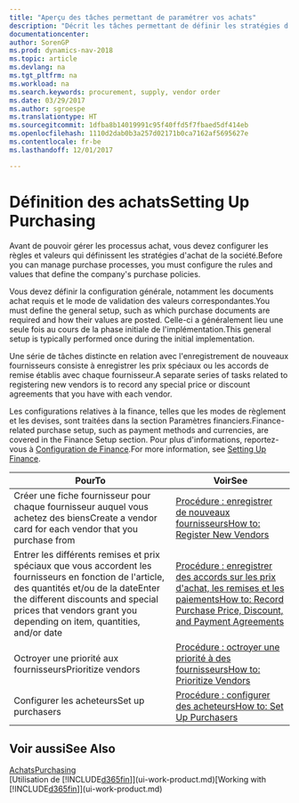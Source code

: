 ```yaml
---
title: "Aperçu des tâches permettant de paramétrer vos achats"
description: "Décrit les tâches permettant de définir les stratégies d'approvisionnement de votre société et de déterminer vos processus d'achat."
documentationcenter: 
author: SorenGP
ms.prod: dynamics-nav-2018
ms.topic: article
ms.devlang: na
ms.tgt_pltfrm: na
ms.workload: na
ms.search.keywords: procurement, supply, vendor order
ms.date: 03/29/2017
ms.author: sgroespe
ms.translationtype: HT
ms.sourcegitcommit: 1dfba8b14019991c95f40ffd5f7fbaed5df414eb
ms.openlocfilehash: 1110d2dab0b3a257d02171b0ca7162af5695627e
ms.contentlocale: fr-be
ms.lasthandoff: 12/01/2017

---
```

# <a name="setting-up-purchasing"></a><span data-ttu-id="c61fe-103">Définition des achats</span><span class="sxs-lookup"><span data-stu-id="c61fe-103">Setting Up Purchasing</span></span>
<span data-ttu-id="c61fe-104">Avant de pouvoir gérer les processus achat, vous devez configurer les règles et valeurs qui définissent les stratégies d'achat de la société.</span><span class="sxs-lookup"><span data-stu-id="c61fe-104">Before you can manage purchase processes, you must configure the rules and values that define the company's purchase policies.</span></span>

<span data-ttu-id="c61fe-105">Vous devez définir la configuration générale, notamment les documents achat requis et le mode de validation des valeurs correspondantes.</span><span class="sxs-lookup"><span data-stu-id="c61fe-105">You must define the general setup, such as which purchase documents are required and how their values are posted.</span></span> <span data-ttu-id="c61fe-106">Celle-ci a généralement lieu une seule fois au cours de la phase initiale de l'implémentation.</span><span class="sxs-lookup"><span data-stu-id="c61fe-106">This general setup is typically performed once during the initial implementation.</span></span>

<span data-ttu-id="c61fe-107">Une série de tâches distincte en relation avec l'enregistrement de nouveaux fournisseurs consiste à enregistrer les prix spéciaux ou les accords de remise établis avec chaque fournisseur.</span><span class="sxs-lookup"><span data-stu-id="c61fe-107">A separate series of tasks related to registering new vendors is to record any special price or discount agreements that you have with each vendor.</span></span>

<span data-ttu-id="c61fe-108">Les configurations relatives à la finance, telles que les modes de règlement et les devises, sont traitées dans la section Paramètres financiers.</span><span class="sxs-lookup"><span data-stu-id="c61fe-108">Finance-related purchase setup, such as payment methods and currencies, are covered in the Finance Setup section.</span></span> <span data-ttu-id="c61fe-109">Pour plus d'informations, reportez-vous à [Configuration de Finance](finance-setup-finance.md).</span><span class="sxs-lookup"><span data-stu-id="c61fe-109">For more information, see [Setting Up Finance](finance-setup-finance.md).</span></span>

| <span data-ttu-id="c61fe-110">Pour</span><span class="sxs-lookup"><span data-stu-id="c61fe-110">To</span></span> | <span data-ttu-id="c61fe-111">Voir</span><span class="sxs-lookup"><span data-stu-id="c61fe-111">See</span></span> |
| --- | --- |
| <span data-ttu-id="c61fe-112">Créer une fiche fournisseur pour chaque fournisseur auquel vous achetez des biens</span><span class="sxs-lookup"><span data-stu-id="c61fe-112">Create a vendor card for each vendor that you purchase from</span></span>|[<span data-ttu-id="c61fe-113">Procédure : enregistrer de nouveaux fournisseurs</span><span class="sxs-lookup"><span data-stu-id="c61fe-113">How to: Register New Vendors</span></span>](purchasing-how-register-new-vendors.md) |
| <span data-ttu-id="c61fe-114">Entrer les différents remises et prix spéciaux que vous accordent les fournisseurs en fonction de l'article, des quantités et/ou de la date</span><span class="sxs-lookup"><span data-stu-id="c61fe-114">Enter the different discounts and special prices that vendors grant you depending on item, quantities, and/or date</span></span> |[<span data-ttu-id="c61fe-115">Procédure : enregistrer des accords sur les prix d'achat, les remises et les paiements</span><span class="sxs-lookup"><span data-stu-id="c61fe-115">How to: Record Purchase Price, Discount, and Payment Agreements</span></span>](purchasing-how-record-purchase-price-discount-payment-agreements.md) |
| <span data-ttu-id="c61fe-116">Octroyer une priorité aux fournisseurs</span><span class="sxs-lookup"><span data-stu-id="c61fe-116">Prioritize vendors</span></span> |[<span data-ttu-id="c61fe-117">Procédure : octroyer une priorité à des fournisseurs</span><span class="sxs-lookup"><span data-stu-id="c61fe-117">How to: Prioritize Vendors</span></span>](purchasing-how-prioritize-vendors.md) |
| <span data-ttu-id="c61fe-118">Configurer les acheteurs</span><span class="sxs-lookup"><span data-stu-id="c61fe-118">Set up purchasers</span></span> |[<span data-ttu-id="c61fe-119">Procédure : configurer des acheteurs</span><span class="sxs-lookup"><span data-stu-id="c61fe-119">How to: Set Up Purchasers</span></span>](purchasing-how-setup-purchasers.md) |

## <a name="see-also"></a><span data-ttu-id="c61fe-120">Voir aussi</span><span class="sxs-lookup"><span data-stu-id="c61fe-120">See Also</span></span>
[<span data-ttu-id="c61fe-121">Achats</span><span class="sxs-lookup"><span data-stu-id="c61fe-121">Purchasing</span></span>](purchasing-manage-purchasing.md)  
<span data-ttu-id="c61fe-122">[Utilisation de [!INCLUDE[d365fin](includes/d365fin_md.md)]](ui-work-product.md)</span><span class="sxs-lookup"><span data-stu-id="c61fe-122">[Working with [!INCLUDE[d365fin](includes/d365fin_md.md)]](ui-work-product.md)</span></span>

